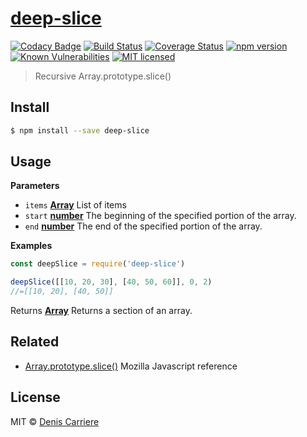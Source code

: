 # [deep-slice](https://www.npmjs.com/package/deep-slice)

[![Codacy Badge](https://api.codacy.com/project/badge/Grade/4085352d41014d31973399e6225502a2)](https://www.codacy.com/app/carriere-denis/deep-slice?utm_source=github.com&utm_medium=referral&utm_content=DenisCarriere/deep-slice&utm_campaign=badger)
[![Build Status](https://travis-ci.org/DenisCarriere/deep-slice.svg?branch=master)](https://travis-ci.org/DenisCarriere/deep-slice)
[![Coverage Status](https://coveralls.io/repos/github/DenisCarriere/deep-slice/badge.svg?branch=master)](https://coveralls.io/github/DenisCarriere/deep-slice?branch=master)
[![npm version](https://badge.fury.io/js/deep-slice.svg)](https://badge.fury.io/js/deep-slice)
[![Known Vulnerabilities](https://snyk.io/test/github/deniscarriere/deep-slice/badge.svg)](https://snyk.io/test/github/deniscarriere/deep-slice)
[![MIT licensed](https://img.shields.io/badge/license-MIT-blue.svg)](https://raw.githubusercontent.com/DenisCarriere/deep-slice/master/LICENSE)

> Recursive Array.prototype.slice()

## Install

```bash
$ npm install --save deep-slice
```

## Usage

**Parameters**

-   `items` **[Array](https://developer.mozilla.org/en-US/docs/Web/JavaScript/Reference/Global_Objects/Array)** List of items
-   `start` **[number](https://developer.mozilla.org/en-US/docs/Web/JavaScript/Reference/Global_Objects/Number)** The beginning of the specified portion of the array.
-   `end` **[number](https://developer.mozilla.org/en-US/docs/Web/JavaScript/Reference/Global_Objects/Number)** The end of the specified portion of the array.

**Examples**

```javascript
const deepSlice = require('deep-slice')

deepSlice([[10, 20, 30], [40, 50, 60]], 0, 2)
//=[[10, 20], [40, 50]]
```

Returns **[Array](https://developer.mozilla.org/en-US/docs/Web/JavaScript/Reference/Global_Objects/Array)** Returns a section of an array.

## Related

-   [Array.prototype.slice()](https://developer.mozilla.org/en/docs/Web/JavaScript/Reference/Global_Objects/Array/slice) Mozilla Javascript reference

## License

MIT © [Denis Carriere](https://twitter.com/DenisCarriere)
